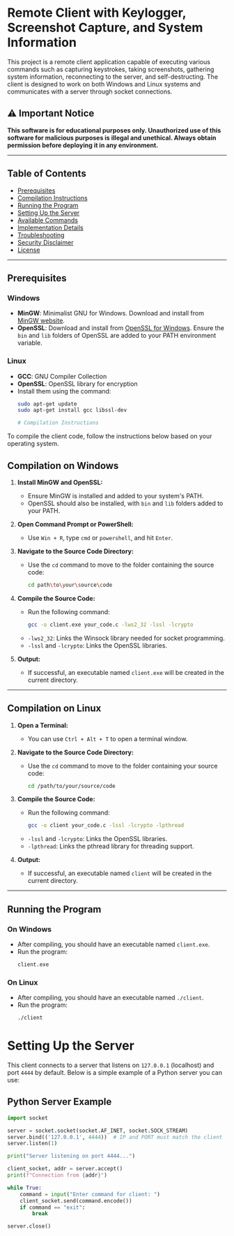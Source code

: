 # Remote Client with Keylogger, Screenshot Capture, and System Information

This project is a remote client application capable of executing various commands such as capturing keystrokes, taking screenshots, gathering system information, reconnecting to the server, and self-destructing. The client is designed to work on both Windows and Linux systems and communicates with a server through socket connections.

## ⚠️ Important Notice
**This software is for educational purposes only. Unauthorized use of this software for malicious purposes is illegal and unethical. Always obtain permission before deploying it in any environment.**

---

## Table of Contents
- [Prerequisites](#prerequisites)
- [Compilation Instructions](#compilation-instructions)
- [Running the Program](#running-the-program)
- [Setting Up the Server](#setting-up-the-server)
- [Available Commands](#available-commands)
- [Implementation Details](#implementation-details)
- [Troubleshooting](#troubleshooting)
- [Security Disclaimer](#security-disclaimer)
- [License](#license)

---

## Prerequisites

### Windows
- **MinGW**: Minimalist GNU for Windows. Download and install from [MinGW website](http://www.mingw.org/).
- **OpenSSL**: Download and install from [OpenSSL for Windows](https://slproweb.com/products/Win32OpenSSL.html). Ensure the `bin` and `lib` folders of OpenSSL are added to your PATH environment variable.

### Linux
- **GCC**: GNU Compiler Collection
- **OpenSSL**: OpenSSL library for encryption
- Install them using the command:
  ```bash
  sudo apt-get update
  sudo apt-get install gcc libssl-dev

  # Compilation Instructions

To compile the client code, follow the instructions below based on your operating system.

## Compilation on Windows

1. **Install MinGW and OpenSSL:**
   - Ensure MinGW is installed and added to your system's PATH.
   - OpenSSL should also be installed, with `bin` and `lib` folders added to your PATH.

2. **Open Command Prompt or PowerShell:**
   - Use `Win + R`, type `cmd` or `powershell`, and hit `Enter`.

3. **Navigate to the Source Code Directory:**
   - Use the `cd` command to move to the folder containing the source code:
     ```bash
     cd path\to\your\source\code
     ```

4. **Compile the Source Code:**
   - Run the following command:
     ```bash
     gcc -o client.exe your_code.c -lws2_32 -lssl -lcrypto
     ```
   - `-lws2_32`: Links the Winsock library needed for socket programming.
   - `-lssl` and `-lcrypto`: Links the OpenSSL libraries.

5. **Output:**
   - If successful, an executable named `client.exe` will be created in the current directory.

---

## Compilation on Linux

1. **Open a Terminal:**
   - You can use `Ctrl + Alt + T` to open a terminal window.

2. **Navigate to the Source Code Directory:**
   - Use the `cd` command to move to the folder containing your source code:
     ```bash
     cd /path/to/your/source/code
     ```

3. **Compile the Source Code:**
   - Run the following command:
     ```bash
     gcc -o client your_code.c -lssl -lcrypto -lpthread
     ```
   - `-lssl` and `-lcrypto`: Links the OpenSSL libraries.
   - `-lpthread`: Links the pthread library for threading support.

4. **Output:**
   - If successful, an executable named `client` will be created in the current directory.

---

## Running the Program

### On Windows
- After compiling, you should have an executable named `client.exe`.
- Run the program:
  ```bash
  client.exe

### On Linux
- After compiling, you should have an executable named `./client`.
- Run the program:
  ```bash
  ./client

# Setting Up the Server

This client connects to a server that listens on `127.0.0.1` (localhost) and port `4444` by default. Below is a simple example of a Python server you can use:

## Python Server Example

```python
import socket

server = socket.socket(socket.AF_INET, socket.SOCK_STREAM)
server.bind(('127.0.0.1', 4444))  # IP and PORT must match the client
server.listen(1)

print("Server listening on port 4444...")

client_socket, addr = server.accept()
print(f"Connection from {addr}")

while True:
    command = input("Enter command for client: ")
    client_socket.send(command.encode())
    if command == "exit":
        break

server.close()